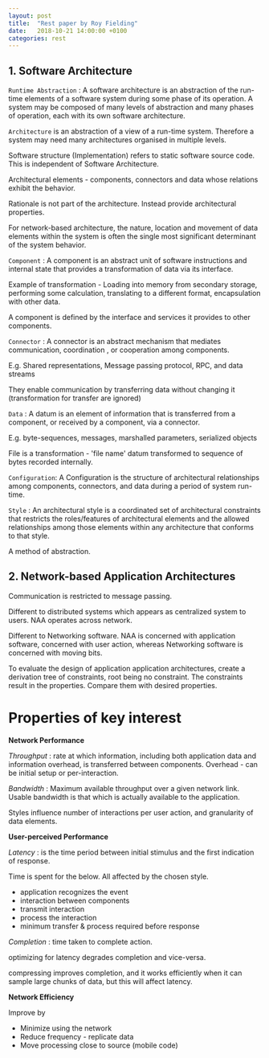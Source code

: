 ```yaml
---
layout: post
title:  "Rest paper by Roy Fielding"
date:   2018-10-21 14:00:00 +0100
categories: rest
---
```



##  1. Software Architecture

`Runtime Abstraction` : A software architecture is an abstraction of the run-time elements of a software system during some phase of its operation. A system may be composed of many levels of abstraction and many phases of operation, each with its own software architecture.

`Architecture` is an abstraction of a view of a run-time system. Therefore a system may need many architectures organised in multiple levels.

Software structure (Implementation) refers to static software source code. This is independent of Software Architecture.

Architectural elements - components, connectors and data whose relations exhibit the behavior.

Rationale is not part of the architecture. Instead provide architectural properties.

For network-based architecture, the nature, location and movement of data elements within the system is often the single most significant determinant of the system behavior.

`Component` : A component is an abstract unit of software instructions and internal state that provides a transformation of data via its interface.

Example of transformation - Loading into memory from secondary storage, performing some calculation, translating to a different format, encapsulation with other data.

A component is defined by the interface and services it provides to other components.


`Connector` : A connector is an abstract mechanism that mediates communication, coordination , or cooperation among components.

E.g. Shared representations, Message passing protocol, RPC, and data streams

They enable communication by transferring data without changing it (transformation for transfer are ignored)

`Data` : A datum is an element of information that is transferred from a component, or received by a component, via a connector.

E.g. byte-sequences, messages, marshalled parameters, serialized objects

File is a transformation - 'file name' datum transformed to sequence of bytes recorded internally.

`Configuration`: A Configuration is the structure of architectural relationships among components, connectors, and data during a period of system run-time.


`Style` : An architectural style is a coordinated set of architectural constraints that restricts the roles/features of architectural elements and the allowed relationships among those elements within any architecture that conforms to that style.

A method of abstraction.


## 2. Network-based Application Architectures

Communication is restricted to message passing.

Different to distributed systems which appears as centralized system to users. NAA operates across network.

Different to Networking software. NAA is concerned with application software, concerned with user action, whereas Networking software is concerned with moving bits.

To evaluate the design of application application architectures, create a derivation tree of constraints, root being no constraint. The constraints result in the properties. Compare them with desired properties.

# Properties of key interest

__Network Performance__

_Throughput_ : rate at which information, including both application data and information overhead, is transferred between components. Overhead - can be initial setup or per-interaction.

_Bandwidth_ : Maximum available throughput over a given network link. Usable bandwidth is that which is actually available to the application.

Styles influence number of interactions per user action, and granularity of data elements.

__User-perceived Performance__

_Latency_ : is the time period between initial stimulus and the first indication of response.

Time is spent for the below. All affected by the chosen style. 
* application recognizes the event
* interaction between components
* transmit interaction
* process the interaction
* minimum transfer & process required before response

_Completion_ : time taken to complete action.

optimizing for latency degrades completion and vice-versa.

compressing improves completion, and it works efficiently when it can sample large chunks of data, but this will affect latency.

__Network Efficiency__

Improve by 

* Minimize using the network
* Reduce frequency - replicate data
* Move processing close to source (mobile code)



